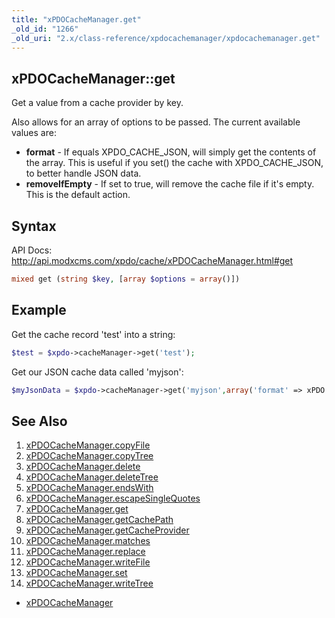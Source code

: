 ```yaml
---
title: "xPDOCacheManager.get"
_old_id: "1266"
_old_uri: "2.x/class-reference/xpdocachemanager/xpdocachemanager.get"
---
```


## xPDOCacheManager::get

Get a value from a cache provider by key.

Also allows for an array of options to be passed. The current available values are:

- **format** - If equals XPDO\_CACHE\_JSON, will simply get the contents of the array. This is useful if you set() the cache with XPDO\_CACHE\_JSON, to better handle JSON data.
- **removeIfEmpty** - If set to true, will remove the cache file if it's empty. This is the default action.

## Syntax

API Docs: <http://api.modxcms.com/xpdo/cache/xPDOCacheManager.html#get>

``` php 
mixed get (string $key, [array $options = array()])
```

## Example

Get the cache record 'test' into a string:

``` php 
$test = $xpdo->cacheManager->get('test');
```

Get our JSON cache data called 'myjson':

``` php 
$myJsonData = $xpdo->cacheManager->get('myjson',array('format' => xPDO::CACHE_JSON));
```

## See Also

1. [xPDOCacheManager.copyFile](extending-modx/xpdo/class-reference/xpdocachemanager/xpdocachemanager.copyfile)
2. [xPDOCacheManager.copyTree](extending-modx/xpdo/class-reference/xpdocachemanager/xpdocachemanager.copytree)
3. [xPDOCacheManager.delete](extending-modx/xpdo/class-reference/xpdocachemanager/xpdocachemanager.delete)
4. [xPDOCacheManager.deleteTree](extending-modx/xpdo/class-reference/xpdocachemanager/xpdocachemanager.deletetree)
5. [xPDOCacheManager.endsWith](extending-modx/xpdo/class-reference/xpdocachemanager/xpdocachemanager.endswith)
6. [xPDOCacheManager.escapeSingleQuotes](extending-modx/xpdo/class-reference/xpdocachemanager/xpdocachemanager.escapesinglequotes)
7. [xPDOCacheManager.get](extending-modx/xpdo/class-reference/xpdocachemanager/xpdocachemanager.get)
8. [xPDOCacheManager.getCachePath](extending-modx/xpdo/class-reference/xpdocachemanager/xpdocachemanager.getcachepath)
9. [xPDOCacheManager.getCacheProvider](extending-modx/xpdo/class-reference/xpdocachemanager/xpdocachemanager.getcacheprovider)
10. [xPDOCacheManager.matches](extending-modx/xpdo/class-reference/xpdocachemanager/xpdocachemanager.matches)
11. [xPDOCacheManager.replace](extending-modx/xpdo/class-reference/xpdocachemanager/xpdocachemanager.replace)
12. [xPDOCacheManager.writeFile](extending-modx/xpdo/class-reference/xpdocachemanager/xpdocachemanager.writefile)
13. [xPDOCacheManager.set](extending-modx/xpdo/class-reference/xpdocachemanager/xpdocachemanager.set)
14. [xPDOCacheManager.writeTree](extending-modx/xpdo/class-reference/xpdocachemanager/xpdocachemanager.writetree)

- [xPDOCacheManager](extending-modx/xpdo/class-reference/xpdocachemanager "xPDOCacheManager")